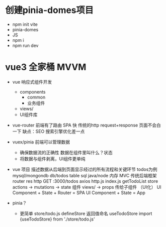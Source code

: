 # 创建pinia-domes项目
- npm init vite
- pinia-domes
- JS
- npm i
- npm run dev

# vue3 全家桶   MVVM
- vue 响应式组件开发
    - components
        - common
        - 业务组件
    - views/
    - UI组件库
- vue-router
    前端有了路由
    SPA 快 传统的http request+response
    页面不会白一下
    缺点：SEO 搜索引擎优化差一点

- vuex/pinia
    前端可以管理数据
    - 确保数据流的正确性
        数据在组件里叫什么？状态
    - 将数据与组件剥离，UI组件更单纯

- vue 项目 描述数据从后端到页面显示经过的所有流程和关键环节
    todos为例
    mysql/mongondb db/todos table
    sql
    java/node 内存  MVC 传统后端框架
    router
    res
    http GET :3000/todos
    axios http.js index.js getTodoList
    store actions -> mutations -> state
    组件 views/ -> props 传给子组件 （UI化）
    UI Component + State + Router = SPA
    UI Component + State = App

- pinia？
    - 更简单
        store/todo.js defineStore 返回值命名 useTodoStore
        import {useTodoStore} from './store/todo.js'